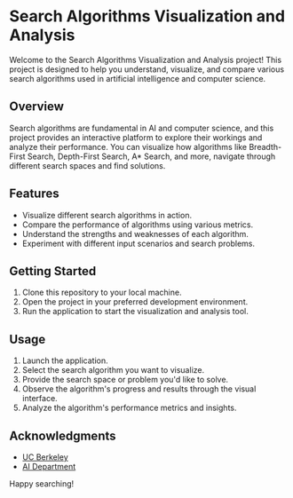 # Search Algorithms Visualization and Analysis

Welcome to the Search Algorithms Visualization and Analysis project! This project is designed to help you understand, visualize, and compare various search algorithms used in artificial intelligence and computer science.

## Overview

Search algorithms are fundamental in AI and computer science, and this project provides an interactive platform to explore their workings and analyze their performance. You can visualize how algorithms like Breadth-First Search, Depth-First Search, A* Search, and more, navigate through different search spaces and find solutions.

## Features

- Visualize different search algorithms in action.
- Compare the performance of algorithms using various metrics.
- Understand the strengths and weaknesses of each algorithm.
- Experiment with different input scenarios and search problems.

## Getting Started

1. Clone this repository to your local machine.
2. Open the project in your preferred development environment.
3. Run the application to start the visualization and analysis tool.

## Usage

1. Launch the application.
2. Select the search algorithm you want to visualize.
3. Provide the search space or problem you'd like to solve.
4. Observe the algorithm's progress and results through the visual interface.
5. Analyze the algorithm's performance metrics and insights.


## Acknowledgments

- [UC Berkeley](https://www.berkeley.edu/)
- [AI Department](https://www.ai.berkeley.edu/)


Happy searching!
